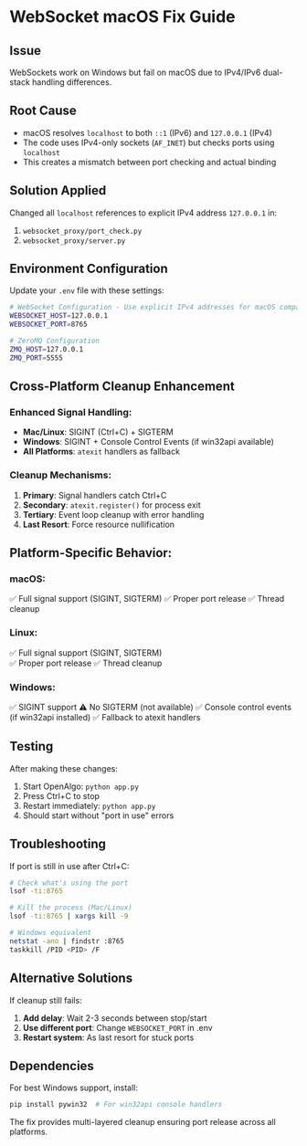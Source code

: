 # WebSocket macOS Fix Guide

## Issue
WebSockets work on Windows but fail on macOS due to IPv4/IPv6 dual-stack handling differences.

## Root Cause
- macOS resolves `localhost` to both `::1` (IPv6) and `127.0.0.1` (IPv4)
- The code uses IPv4-only sockets (`AF_INET`) but checks ports using `localhost`
- This creates a mismatch between port checking and actual binding

## Solution Applied
Changed all `localhost` references to explicit IPv4 address `127.0.0.1` in:
1. `websocket_proxy/port_check.py`
2. `websocket_proxy/server.py`

## Environment Configuration
Update your `.env` file with these settings:

```bash
# WebSocket Configuration - Use explicit IPv4 addresses for macOS compatibility
WEBSOCKET_HOST=127.0.0.1
WEBSOCKET_PORT=8765

# ZeroMQ Configuration
ZMQ_HOST=127.0.0.1
ZMQ_PORT=5555
```

## Cross-Platform Cleanup Enhancement

### Enhanced Signal Handling:
- **Mac/Linux**: SIGINT (Ctrl+C) + SIGTERM
- **Windows**: SIGINT + Console Control Events (if win32api available)
- **All Platforms**: `atexit` handlers as fallback

### Cleanup Mechanisms:
1. **Primary**: Signal handlers catch Ctrl+C
2. **Secondary**: `atexit.register()` for process exit
3. **Tertiary**: Event loop cleanup with error handling
4. **Last Resort**: Force resource nullification

## Platform-Specific Behavior:

### macOS:
✅ Full signal support (SIGINT, SIGTERM)
✅ Proper port release
✅ Thread cleanup

### Linux:
✅ Full signal support (SIGINT, SIGTERM)  
✅ Proper port release
✅ Thread cleanup

### Windows:
✅ SIGINT support
⚠️ No SIGTERM (not available)
✅ Console control events (if win32api installed)
✅ Fallback to atexit handlers

## Testing
After making these changes:

1. Start OpenAlgo: `python app.py`
2. Press Ctrl+C to stop
3. Restart immediately: `python app.py`
4. Should start without "port in use" errors

## Troubleshooting

If port is still in use after Ctrl+C:
```bash
# Check what's using the port
lsof -ti:8765

# Kill the process (Mac/Linux)
lsof -ti:8765 | xargs kill -9

# Windows equivalent
netstat -ano | findstr :8765
taskkill /PID <PID> /F
```

## Alternative Solutions
If cleanup still fails:

1. **Add delay**: Wait 2-3 seconds between stop/start
2. **Use different port**: Change `WEBSOCKET_PORT` in .env
3. **Restart system**: As last resort for stuck ports

## Dependencies
For best Windows support, install:
```bash
pip install pywin32  # For win32api console handlers
```

The fix provides multi-layered cleanup ensuring port release across all platforms.